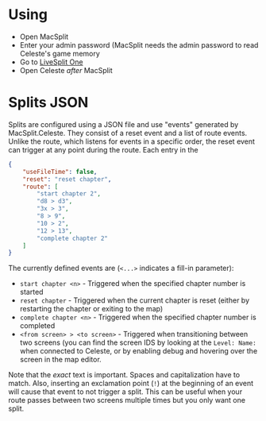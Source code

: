 # Using

- Open MacSplit
- Enter your admin password (MacSplit needs the admin password to read Celeste's game memory
- Go to [LiveSplit One](https://one.livesplit.org/)
- Open Celeste *after* MacSplit


# Splits JSON

Splits are configured using a JSON file and use "events" generated by MacSplit.Celeste. They consist of a reset event 
and a list of route events. Unlike the route, which listens for events in a specific order, the reset event can trigger 
at any point during the route. Each entry in the 

```json
{
    "useFileTime": false,
    "reset": "reset chapter",
    "route": [
        "start chapter 2",
        "d8 > d3",
        "3x > 3",
        "8 > 9",
        "10 > 2",
        "12 > 13",
        "complete chapter 2"
    ]
}
```

The currently defined events are (`<...>` indicates a fill-in parameter):
- `start chapter <n>` - Triggered when the specified chapter number is started
- `reset chapter` - Triggered when the current chapter is reset (either by restarting the chapter or exiting to the map)
- `complete chapter <n>` - Triggered when the specified chapter number is completed
- `<from screen> > <to screen>` - Triggered when transitioning between two screens (you can find the screen IDS by
  looking at the `Level: Name:` when connected to Celeste, or by enabling debug and hovering over the screen in the map 
  editor.

Note that the *exact* text is important. Spaces and capitalization have to match. Also, inserting an exclamation point 
(`!`) at the beginning of an event will cause that event to not trigger a split. This can be useful when your route
passes between two screens multiple times but you only want one split.
